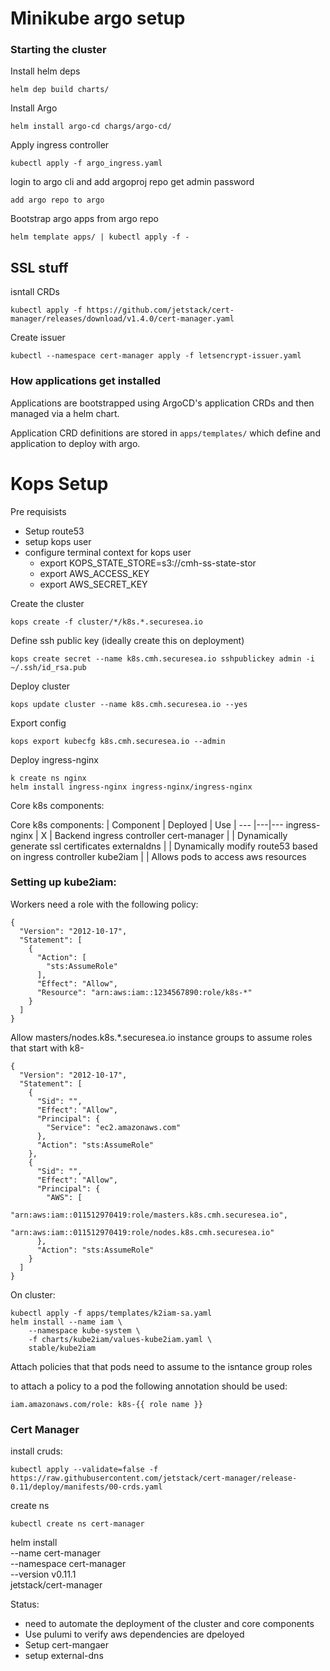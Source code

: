 # Minikube argo setup

### Starting the cluster
Install helm deps
```
helm dep build charts/
```

Install Argo
```
helm install argo-cd chargs/argo-cd/
```

Apply ingress controller
```
kubectl apply -f argo_ingress.yaml
```

login to argo cli and add argoproj repo 
get admin password
```
add argo repo to argo
```

Bootstrap argo apps from argo repo
```
helm template apps/ | kubectl apply -f -
```

## SSL stuff
isntall CRDs
```
kubectl apply -f https://github.com/jetstack/cert-manager/releases/download/v1.4.0/cert-manager.yaml
```
Create issuer
```
kubectl --namespace cert-manager apply -f letsencrypt-issuer.yaml
```

### How applications get installed
Applications are bootstrapped using ArgoCD's application CRDs and then managed via a helm chart. 

Application CRD definitions are stored in `apps/templates/` which define and application to deploy with argo. 

# Kops Setup

Pre requisists
- Setup route53 
- setup kops user
- configure terminal context for kops user
    - export KOPS_STATE_STORE=s3://cmh-ss-state-stor
    - export AWS_ACCESS_KEY
    - export AWS_SECRET_KEY 
  
Create the cluster
```
kops create -f cluster/*/k8s.*.securesea.io
```

Define ssh public key (ideally create this on deployment)
```
kops create secret --name k8s.cmh.securesea.io sshpublickey admin -i ~/.ssh/id_rsa.pub
```

Deploy cluster 
```
kops update cluster --name k8s.cmh.securesea.io --yes 
```

Export config
```
kops export kubecfg k8s.cmh.securesea.io --admin
```

Deploy ingress-nginx
```
k create ns nginx
helm install ingress-nginx ingress-nginx/ingress-nginx
```

Core k8s components:

Core k8s components:
| Component | Deployed | Use |
--- |---|---
ingress-nginx | X | Backend ingress controller
cert-manager | | Dynamically generate ssl certificates
externaldns | | Dynamically modify route53 based on ingress controller
kube2iam | | Allows pods to access aws resources

### Setting up kube2iam:
Workers need a role with the following policy:
```
{
  "Version": "2012-10-17",
  "Statement": [
    {
      "Action": [
        "sts:AssumeRole"
      ],
      "Effect": "Allow",
      "Resource": "arn:aws:iam::1234567890:role/k8s-*"
    }
  ]
}
```

Allow masters/nodes.k8s.*.securesea.io instance groups to assume roles that start with k8-
```
{
  "Version": "2012-10-17",
  "Statement": [
    {
      "Sid": "",
      "Effect": "Allow",
      "Principal": {
        "Service": "ec2.amazonaws.com"
      },
      "Action": "sts:AssumeRole"
    },
    {
      "Sid": "",
      "Effect": "Allow",
      "Principal": {
        "AWS": [
            "arn:aws:iam::011512970419:role/masters.k8s.cmh.securesea.io",
            "arn:aws:iam::011512970419:role/nodes.k8s.cmh.securesea.io"
      },
      "Action": "sts:AssumeRole"
    }
  ]
}
```

On cluster:
```
kubectl apply -f apps/templates/k2iam-sa.yaml
helm install --name iam \
    --namespace kube-system \
    -f charts/kube2iam/values-kube2iam.yaml \
    stable/kube2iam
```
Attach policies that that pods need to assume to the isntance group roles

to attach a policy to a pod the following annotation should be used:
```
iam.amazonaws.com/role: k8s-{{ role name }}
```


### Cert Manager
install cruds:
```
kubectl apply --validate=false -f https://raw.githubusercontent.com/jetstack/cert-manager/release-0.11/deploy/manifests/00-crds.yaml
```

create ns
```
kubectl create ns cert-manager
```

helm install \
  --name cert-manager \
  --namespace cert-manager \
  --version v0.11.1 \
  jetstack/cert-manager



Status:
- need to automate the deployment of the cluster and core components
- Use pulumi to verify aws dependencies are dpeloyed
- Setup cert-mangaer
- setup external-dns
